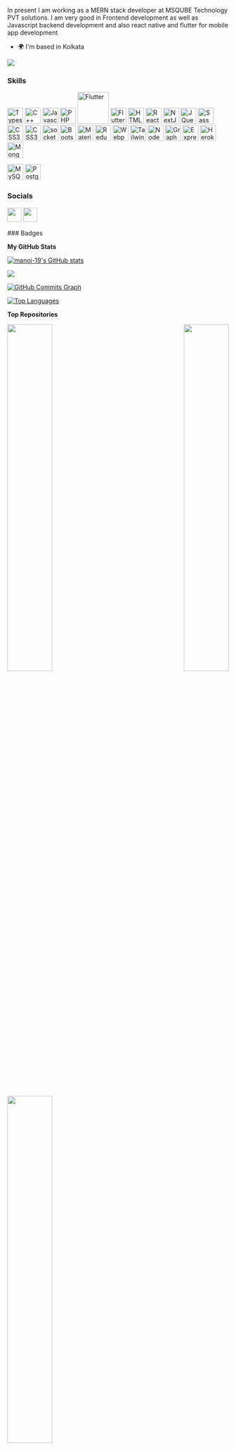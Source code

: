 
In present I am working as a MERN stack developer at MSQUBE Technology PVT solutions. I am very good in Frontend development as well as Javascript backend development and also react native and flutter for mobile app development

* 🌍  I'm based in Kolkata



<a href="https://www.github.com/manoj-19" target="_blank" rel="noreferrer"><img
src="https://img.shields.io/github/followers/manoj-19?logo=github&style=for-the-badge&color=ef4444&labelColor=1c1917" /></a>
### Skills

<p align="left">
<a href="https://www.typescriptlang.org/" target="_blank" rel="noreferrer"><img src="https://raw.githubusercontent.com/danielcranney/readme-generator/main/public/icons/skills/typescript-colored.svg" width="36" height="36" alt="Typescript" /></a>
<a href="https://docs.microsoft.com/en-us/cpp/?view=msvc-170" target="_blank" rel="noreferrer"><img src="https://raw.githubusercontent.com/danielcranney/readme-generator/main/public/icons/skills/cplusplus-colored.svg" width="36" height="36" alt="C++" /></a>
<a href="https://developer.mozilla.org/en-US/docs/Web/JavaScript" target="_blank" rel="noreferrer"><img src="https://raw.githubusercontent.com/danielcranney/readme-generator/main/public/icons/skills/javascript-colored.svg" width="36" height="36" alt="Javascript" /></a>
    <a href="https://flutter.dev/multi-platform/web?gclid=CjwKCAiAvdCrBhBREiwAX6-6Ugfjsa6Np3h0qxtpVztTM2_ErflEn-q0UL4AqXHiclWpV2tS5luKzhoC84IQAvD_BwE&gclsrc=aw.ds" target="_blank" rel="noreferrer"><img src="https://avatars.githubusercontent.com/u/14101776?s=60&v=8" width="36" height="36" alt="PHP" /></a>
    <a href="https://dart.dev/" target="_blank" rel="noreferrer"><img src="https://dart.dev/assets/img/shared/dart/logo+text/horizontal/white.svg" width="71" height="72" alt="Flutter" /></a>
<a href="https://flutter.dev/" target="_blank" rel="noreferrer"><img src="https://raw.githubusercontent.com/danielcranney/readme-generator/main/public/icons/skills/php-colored.svg" width="36" height="36" alt="Flutter" /></a>
<a href="https://developer.mozilla.org/en-US/docs/Glossary/HTML5" target="_blank" rel="noreferrer"><img src="https://raw.githubusercontent.com/danielcranney/readme-generator/main/public/icons/skills/html5-colored.svg" width="36" height="36" alt="HTML5" /></a>
<a href="https://reactjs.org/" target="_blank" rel="noreferrer"><img src="https://raw.githubusercontent.com/danielcranney/readme-generator/main/public/icons/skills/react-colored.svg" width="36" height="36" alt="React" /></a>
<a href="https://nextjs.org/docs" target="_blank" rel="noreferrer"><img src="https://raw.githubusercontent.com/danielcranney/readme-generator/main/public/icons/skills/nextjs-colored.svg" width="36" height="36" alt="NextJs" /></a>
<a href="https://jquery.com/" target="_blank" rel="noreferrer"><img src="https://raw.githubusercontent.com/danielcranney/readme-generator/main/public/icons/skills/jquery-colored.svg" width="36" height="36" alt="JQuery" /></a>
<a href="https://sass-lang.com/" target="_blank" rel="noreferrer"><img src="https://raw.githubusercontent.com/danielcranney/readme-generator/main/public/icons/skills/sass-colored.svg" width="36" height="36" alt="Sass" /></a>
<a href="https://www.w3.org/TR/CSS/#css" target="_blank" rel="noreferrer"><img src="https://raw.githubusercontent.com/danielcranney/readme-generator/main/public/icons/skills/css3-colored.svg" width="36" height="36" alt="CSS3" /></a>
  <a href="https://www.w3.org/TR/CSS/#css" target="_blank" rel="noreferrer"><img src="https://cdn.worldvectorlogo.com/logos/tailwind-css-1-2.svg" width="36" height="36" alt="CSS3" /></a>
  <a href="https://www.w3.org/TR/CSS/#css" target="_blank" rel="noreferrer"><img src="https://encrypted-tbn0.gstatic.com/images?q=tbn:ANd9GcQW8Vw7BQbwpXGwFP5DPPGjv6XAoycNkHaR5q7OHeRPyGnY2Gov4mxtxhVic_tTWaz99SE&usqp=CAU" width="36" height="36" alt="socket" /></a>
<a href="https://getbootstrap.com/" target="_blank" rel="noreferrer"><img src="https://raw.githubusercontent.com/danielcranney/readme-generator/main/public/icons/skills/bootstrap-colored.svg" width="36" height="36" alt="Bootstrap" /></a>
<a href="https://mui.com/" target="_blank" rel="noreferrer"><img src="https://raw.githubusercontent.com/danielcranney/readme-generator/main/public/icons/skills/materialui-colored.svg" width="36" height="36" alt="Material UI" /></a>
<a href="https://redux.js.org/" target="_blank" rel="noreferrer"><img src="https://raw.githubusercontent.com/danielcranney/readme-generator/main/public/icons/skills/redux-colored.svg" width="36" height="36" alt="Redux" /></a>
<a href="https://webpack.js.org/" target="_blank" rel="noreferrer"><img src="https://raw.githubusercontent.com/danielcranney/readme-generator/main/public/icons/skills/webpack-colored.svg" width="36" height="36" alt="Webpack" /></a>
<a href="https://tailwindcss.com/" target="_blank" rel="noreferrer"><img src="https://raw.githubusercontent.com/danielcranney/readme-generator/main/public/icons/skills/tailwindcss-colored.svg" width="36" height="36" alt="TailwindCSS" /></a>
<a href="https://nodejs.org/en/" target="_blank" rel="noreferrer"><img src="https://raw.githubusercontent.com/danielcranney/readme-generator/main/public/icons/skills/nodejs-colored.svg" width="36" height="36" alt="NodeJS" /></a>
<a href="https://graphql.org/" target="_blank" rel="noreferrer"><img src="https://raw.githubusercontent.com/danielcranney/readme-generator/main/public/icons/skills/graphql-colored.svg" width="36" height="36" alt="GraphQL" /></a>
<a href="https://expressjs.com/" target="_blank" rel="noreferrer"><img src="https://raw.githubusercontent.com/danielcranney/readme-generator/main/public/icons/skills/express-colored.svg" width="36" height="36" alt="Express" /></a>
<a href="https://www.heroku.com/" target="_blank" rel="noreferrer"><img src="https://raw.githubusercontent.com/danielcranney/readme-generator/main/public/icons/skills/heroku-colored.svg" width="36" height="36" alt="Heroku" /></a>
<a href="https://www.mongodb.com/" target="_blank" rel="noreferrer"><img src="https://raw.githubusercontent.com/danielcranney/readme-generator/main/public/icons/skills/mongodb-colored.svg" width="36" height="36" alt="MongoDB" /></a>

<a href="https://www.mysql.com/" target="_blank" rel="noreferrer"><img src="https://raw.githubusercontent.com/danielcranney/readme-generator/main/public/icons/skills/mysql-colored.svg" width="36" height="36" alt="MySQL" /></a>
<a href="https://www.postgresql.org/" target="_blank" rel="noreferrer"><img src="https://raw.githubusercontent.com/danielcranney/readme-generator/main/public/icons/skills/postgresql-colored.svg" width="36" height="36" alt="PostgreSQL" /></a>
</p>

### Socials

<p align="left"> <a href="https://www.facebook.com/manomoy.santra" target="_blank" rel="noreferrer"><img src="https://raw.githubusercontent.com/danielcranney/readme-generator/main/public/icons/socials/facebook.svg" width="32" height="32" /></a> <a href="https://www.github.com/manoj-19" target="_blank" rel="noreferrer"><img src="https://raw.githubusercontent.com/danielcranney/readme-generator/main/public/icons/socials/github.svg" width="32" height="32" /></a></p>
### Badges

<b>My GitHub Stats</b>

<a href="http://www.github.com/manoj-19"><img src="https://github-readme-stats.vercel.app/api?username=manoj-19&show_icons=true&hide=&count_private=true&title_color=0891b2&text_color=ffffff&icon_color=ef4444&bg_color=1c1917&hide_border=true&show_icons=true" alt="manoj-19's GitHub stats" /></a>

<a href="http://www.github.com/manoj-19"><img src="https://github-readme-streak-stats.herokuapp.com/?user=manoj-19&stroke=ffffff&background=1c1917&ring=0891b2&fire=0891b2&currStreakNum=ffffff&currStreakLabel=0891b2&sideNums=ffffff&sideLabels=ffffff&dates=ffffff&hide_border=true" /></a>

<a href="http://www.github.com/manoj-19"><img src="https://activity-graph.herokuapp.com/graph?username=manoj-19&bg_color=1c1917&color=ffffff&line=ef4444&point=ffffff&area_color=1c1917&area=true&hide_border=true&custom_title=GitHub%20Commits%20Graph" alt="GitHub Commits Graph" /></a>

<a href="https://github.com/manoj-19" align="left"><img src="https://github-readme-stats.vercel.app/api/top-langs/?username=manoj-19&langs_count=10&title_color=0891b2&text_color=ffffff&icon_color=ef4444&bg_color=1c1917&hide_border=true&locale=en&custom_title=Top%20%Languages" alt="Top Languages" /></a>

<b>Top Repositories</b>

<div width="100%" align="center"><a href="https://github.com/manoj-19/santra-food" align="left"><img align="left" width="45%" src="https://github-readme-stats.vercel.app/api/pin/?username=manoj-19&repo=santra-food&title_color=0891b2&text_color=ffffff&icon_color=ef4444&bg_color=1c1917&hide_border=true&locale=en" /></a><a href="https://github.com/manoj-19/santratube-new " align="right"><img align="right" width="45%" src="https://github-readme-stats.vercel.app/api/pin/?username=manoj-19&repo=santratube-new &title_color=0891b2&text_color=ffffff&icon_color=ef4444&bg_color=1c1917&hide_border=true&locale=en" /></a></div><br /><br /><br /><br /><br /><br /><br />

<br /><br /><br /><br /><br />

<div width="100%" align="center"><a href="https://github.com/manoj-19/dosti-chat-client " align="left"><img align="left" width="45%" src="https://github-readme-stats.vercel.app/api/pin/?username=manoj-19&repo=dosti-chat-client &title_color=0891b2&text_color=ffffff&icon_color=ef4444&bg_color=1c1917&hide_border=true&locale=en" /></a></div>
